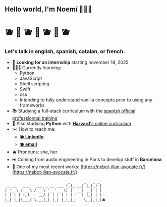 ## Hello world, I'm Noemí 👩🏻‍💻
# 🫐 🌱 🫐 🌱 🫐 🌱 🫐

### Let's talk in english, spanish, catalan, or french.


- 🔎 **Looking for an internship** starting november 18, 2025
- 👩🏻‍💻 Currently learning:
	- Python
	- JavaScript
	- Shell scripting
	- Swift
	- css
	- Intending to fully understand vanilla concepts prior to using any frameworks
- 📚 Studying a full-stack curriculum with the [spanish official professionnal training](https://sede.sepe.gob.es/especialidadesformativas/RXBuscadorEFRED/DetalleEspecialidad.do?metodo=modulada&codEspecialidad=IFCD0210&volver=true&idBusquedaFormacion=&volverUrl=)
- 🐍 Also studying **Python** with [**Harvard**'s online curriculum](https://pll.harvard.edu/course/cs50s-introduction-programming-python)
- ✉️ How to reach me: 
	- **[🫐 LinkedIn](https://www.linkedin.com/in/noemie-baudouin/)**
	- **[🫐 email](noemirtil@gmail.com)**
- 🫐 Pronouns: she, her
- ⏭️ Coming from audio engineering in Paris to develop stuff in **Barcelona**
- 📌 One of my most recent works: [https://nebot-illan-avocate.fr/](https://nebot-illan-avocate.fr/)

```
                            _      _   _ _
 _ __   ___   ___ _ __ ___ (_)_ __| |_(_) |
| '_ \ / _ \ / _ \ '_ ' _ \| | '__| __| | |
| | | | (_) |  __/ | | | | | | |  | |_| | |
|_| |_|\___/ \___|_| |_| |_|_|_|   \__|_|_|🫐
```
